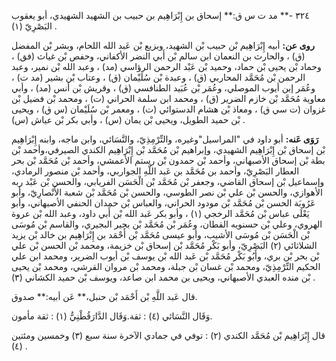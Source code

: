 ٣٢٤ -** مد ت س ق:** إسحاق بن إِبْرَاهِيم بن حبيب بن الشهيد الشهيدي، أبو يعقوب البَصْرِيّ (١) .

**روى عن:** أبيه إِبْرَاهِيم بْن حبيب بْن الشهيد، وبزيع بْن عَبد الله اللحام، وبشر بْن المفضل (ق) ، والحارث بن النعمان ابن سالم بْن أَبي النضر الأكفاني، وحفص بْن غياث (فق) ، وحماد بْن يحيى بْن حماد، وحميد بْن عَبْد الرحمن الرؤاسي (مد) ، وعبد الله بْن نمير، وعبد الرحمن بْن مُحَمَّد المحاربي (ق) ، وعبدة بْن سُلَيْمان (ق) ، وعتاب بْن بشير (مد ت) ، وعُمَر إبن أيوب الموصلي، وعُمَر بْن عُبَيد الطنافسي (ق) ، وقريش بْن أنس (مد) ، وأبي معاوية مُحَمَّد بْن خازم الضرير (ق) ، ومحمد ابن سلمة الحراني (ت) ، ومحمد بْن فضيل بْن غزوان (ت سي ق) ، ومعاذ بْن هشام الدستوائي (ت) ، ومعمر بْن سُلَيْمان (س ق) ، ويحيى بْن حميد الطويل، ويحيى بْن يمان (س) ، وأبي بكر بْن عياش (س) .

**رَوَى عَنه:** أبو داود في "المراسيل"وغيره، والتِّرْمِذِيّ، والنَّسَائي، وابن ماجه، وابنه إِبْرَاهِيم بْن إسحاق بْن إِبْرَاهِيم الشهيدي، وإبراهيم بْن مُحَمَّد بْن إِبْرَاهِيم الكندي الصيرفي،وأحمد بْن بطة بْن إسحاق الأصبهاني، وأحمد بْن حمدون بْن رستم الأعمشي، وأحمد بْن مُحَمَّد بْن بحر العطار البَصْرِيّ، وأحمد بن مُحَمَّد بن عَبد اللَّهِ الجواربي، وأحمد بْن منصور الرمادي، وإسماعيل بْن إسحاق القاضي، وجعفر بْن مُحَمَّد بْن الْحَسَن الفريابي، والحسن بْن عَبْد ربه الأهوازي، والحسن بْن علي بْن نصر الطوسي، والحسن بْن مُحَمَّد بْن شعبة الأَنْصارِيّ، وأبو عَرُوبَة الحسن بْن مُحَمَّد بْن مودود الحراني، والعباس بْن حمدان الحنفي الأصبهاني، وأبو يَعْلَى عباس بْن مُحَمَّد الرخجي (١) ، وأبو بكر عَبد الله بْن أَبي داود، وعبد الله بْن عروة الهروي، وعلي بْن حسنويه القطان، وعُمَر بْن مُحَمَّد بْن بجير البجيري، والقاسم بْن مُوسَى بْن الْحَسَن بْن مُوسَى الأشيب، وأبو عيسى مُحَمَّد بْن أَحْمَد بن إِبْرَاهِيم بن خالد بْن يزيد الشلاثائي (٢) البَصْرِيّ، وأبو بَكْر مُحَمَّد بْن إسحاق بْن خزيمة، ومحمد بْن الحسن بْن علي بْن بحر بْن بري، وأَبُو بَكْر مُحَمَّد بْن عَبد الله بْن يوسف بْن أيوب الضرير، ومحمد ابن علي الحكيم التِّرْمِذِيّ، ومحمد بْن غسان بْن جبلة، ومحمد بْن مروان القرشي، ومحمد بْن يحيى بْن منده العبدي الأصبهاني، ويحيى بن محمد ابن صاعد، ويوسف بْن حميد الكشاني (٣) .

قال عَبد اللَّهِ بْن أَحْمَد بْن حنبل،** عَن أبيه:** صدوق.

وَقَال النَّسَائي (٤) : ثقة.وَقَال الدَّارَقُطْنِيُّ (١) : ثقة مأمون.

قال إِبْرَاهِيم بْن مُحَمَّد الكندي (٢) : توفي في جمادي الآخرة سنة سبع (٣) وخمسين ومئتين (٤) .